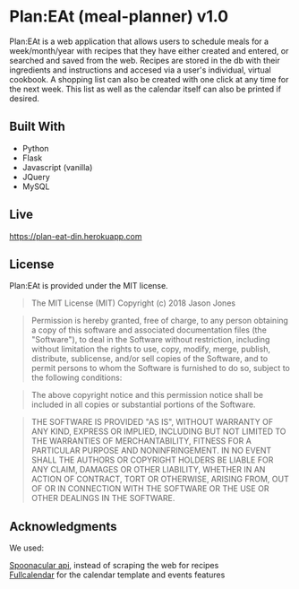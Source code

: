 # Plan:EAt (meal-planner) v1.0
Plan:EAt is a web application that allows users to schedule meals for a week/month/year with recipes that they have either created and entered, or searched and saved from the web. Recipes are stored in the db with their ingredients and instructions and accesed via a user's individual, virtual cookbook.
A shopping list can also be created with one click at any time for the next week. This list as well as the calendar itself can also be printed if desired.

## Built With  

+ Python
+ Flask
+ Javascript (vanilla)
+ JQuery
+ MySQL

## Live
 https://plan-eat-din.herokuapp.com 


## License
Plan:EAt is provided under the MIT license.
>The MIT License (MIT)
>Copyright (c) 2018 Jason Jones
 
>Permission is hereby granted, free of charge, to any person obtaining a copy of this software and
>associated documentation files (the "Software"), to deal in the Software without restriction,
>including without limitation the rights to use, copy, modify, merge, publish, distribute,
>sublicense, and/or sell copies of the Software, and to permit persons to whom the Software
>is furnished to do so, subject to the following conditions:
 
>The above copyright notice and this permission notice shall be included in all copies or
>substantial portions of the Software.
 
>THE SOFTWARE IS PROVIDED "AS IS", WITHOUT WARRANTY OF ANY KIND, EXPRESS OR IMPLIED, INCLUDING BUT
>NOT LIMITED TO THE WARRANTIES OF MERCHANTABILITY, FITNESS FOR A PARTICULAR PURPOSE AND
>NONINFRINGEMENT. IN NO EVENT SHALL THE AUTHORS OR COPYRIGHT HOLDERS BE LIABLE FOR ANY CLAIM,
>DAMAGES OR OTHER LIABILITY, WHETHER IN AN ACTION OF CONTRACT, TORT OR OTHERWISE, ARISING FROM,
>OUT OF OR IN CONNECTION WITH THE SOFTWARE OR THE USE OR OTHER DEALINGS IN THE SOFTWARE.

## Acknowledgments
We used:  

   [Spoonacular api](https://spoonacular.com/food-api), instead of scraping the web for recipes  
   [Fullcalendar](https://fullcalendar.io) for the calendar template and events features
